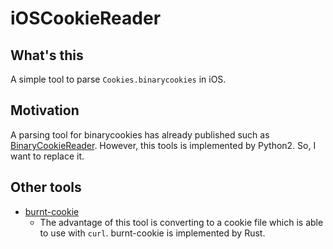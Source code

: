 # iOSCookieReader

## What's this

A simple tool to parse `Cookies.binarycookies` in iOS.

## Motivation

A parsing tool for binarycookies has already published such as [BinaryCookieReader](https://github.com/as0ler/BinaryCookieReader). However, this tools is implemented by Python2. So, I want to replace it.

## Other tools

- [burnt-cookie](https://github.com/horrorho/burnt-cookie)
  - The advantage of this tool is converting to a cookie file which is able to use with `curl`. burnt-cookie is implemented by Rust.
